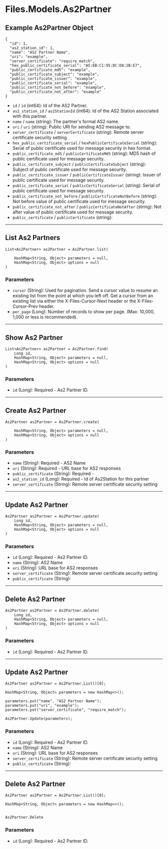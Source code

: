 # Files.Models.As2Partner

## Example As2Partner Object

```
{
  "id": 1,
  "as2_station_id": 1,
  "name": "AS2 Partner Name",
  "uri": "example",
  "server_certificate": "require_match",
  "hex_public_certificate_serial": "A5:EB:C1:95:DC:D8:2B:E7",
  "public_certificate_md5": "example",
  "public_certificate_subject": "example",
  "public_certificate_issuer": "example",
  "public_certificate_serial": "example",
  "public_certificate_not_before": "example",
  "public_certificate_not_after": "example"
}
```

* `id` / `id`  (int64): Id of the AS2 Partner.
* `as2_station_id` / `as2StationId`  (int64): Id of the AS2 Station associated with this partner.
* `name` / `name`  (string): The partner's formal AS2 name.
* `uri` / `uri`  (string): Public URI for sending AS2 message to.
* `server_certificate` / `serverCertificate`  (string): Remote server certificate security setting
* `hex_public_certificate_serial` / `hexPublicCertificateSerial`  (string): Serial of public certificate used for message security in hex format.
* `public_certificate_md5` / `publicCertificateMd5`  (string): MD5 hash of public certificate used for message security.
* `public_certificate_subject` / `publicCertificateSubject`  (string): Subject of public certificate used for message security.
* `public_certificate_issuer` / `publicCertificateIssuer`  (string): Issuer of public certificate used for message security.
* `public_certificate_serial` / `publicCertificateSerial`  (string): Serial of public certificate used for message security.
* `public_certificate_not_before` / `publicCertificateNotBefore`  (string): Not before value of public certificate used for message security.
* `public_certificate_not_after` / `publicCertificateNotAfter`  (string): Not after value of public certificate used for message security.
* `public_certificate` / `publicCertificate`  (string): 


---

## List As2 Partners

```
List<As2Partner> as2Partner = As2Partner.list(
    
    HashMap<String, Object> parameters = null,
    HashMap<String, Object> options = null
)
```

### Parameters

* `cursor` (String): Used for pagination.  Send a cursor value to resume an existing list from the point at which you left off.  Get a cursor from an existing list via either the X-Files-Cursor-Next header or the X-Files-Cursor-Prev header.
* `per_page` (Long): Number of records to show per page.  (Max: 10,000, 1,000 or less is recommended).


---

## Show As2 Partner

```
List<As2Partner> as2Partner = As2Partner.find(
    Long id, 
    HashMap<String, Object> parameters = null,
    HashMap<String, Object> options = null
)
```

### Parameters

* `id` (Long): Required - As2 Partner ID.


---

## Create As2 Partner

```
As2Partner as2Partner = As2Partner.create(
    
    HashMap<String, Object> parameters = null,
    HashMap<String, Object> options = null
)
```

### Parameters

* `name` (String): Required - AS2 Name
* `uri` (String): Required - URL base for AS2 responses
* `public_certificate` (String): Required - 
* `as2_station_id` (Long): Required - Id of As2Station for this partner
* `server_certificate` (String): Remote server certificate security setting


---

## Update As2 Partner

```
As2Partner as2Partner = As2Partner.update(
    Long id, 
    HashMap<String, Object> parameters = null,
    HashMap<String, Object> options = null
)
```

### Parameters

* `id` (Long): Required - As2 Partner ID.
* `name` (String): AS2 Name
* `uri` (String): URL base for AS2 responses
* `server_certificate` (String): Remote server certificate security setting
* `public_certificate` (String): 


---

## Delete As2 Partner

```
As2Partner as2Partner = As2Partner.delete(
    Long id, 
    HashMap<String, Object> parameters = null,
    HashMap<String, Object> options = null
)
```

### Parameters

* `id` (Long): Required - As2 Partner ID.


---

## Update As2 Partner

```
As2Partner as2Partner = As2Partner.List()[0];

HashMap<String, Object> parameters = new HashMap<>();

parameters.put("name", "AS2 Partner Name");
parameters.put("uri", "example");
parameters.put("server_certificate", "require_match");

As2Partner.Update(parameters);
```

### Parameters

* `id` (Long): Required - As2 Partner ID.
* `name` (String): AS2 Name
* `uri` (String): URL base for AS2 responses
* `server_certificate` (String): Remote server certificate security setting
* `public_certificate` (String): 


---

## Delete As2 Partner

```
As2Partner as2Partner = As2Partner.List()[0];

HashMap<String, Object> parameters = new HashMap<>();


As2Partner.Delete
```

### Parameters

* `id` (Long): Required - As2 Partner ID.
